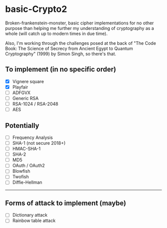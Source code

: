 # basic-Crypto2
Broken-frankenstein-monster, basic cipher implementations for no other purpose than helping me further my understanding of cryptography as a whole (will catch up to modern times in due time).

Also, I'm working through the challenges posed at the back of "The Code Book: The Science of Secrecy from Ancient Egypt to Quantum Cryptography" (1999) by Simon Singh, so there's that.

## To implement (in no specific order)

- [x] Vignere square
- [x] Playfair
- [ ] ADFGVX
- [ ] Generic RSA
- [ ] RSA-1024 / RSA-2048
- [ ] AES

## Potentially
- [ ] Frequency Analysis
- [ ] SHA-1 (not secure 2018+)
- [ ] HMAC-SHA-1
- [ ] SHA-2
- [ ] MD5
- [ ] OAuth / OAuth2
- [ ] Blowfish
- [ ] Twofish
- [ ] Diffie-Hellman

---

## Forms of attack to implement (maybe)

- [ ] Dictionary attack
- [ ] Rainbow table attack
